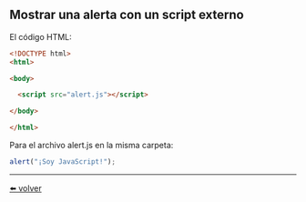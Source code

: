 ## Mostrar una alerta con un script externo

El código HTML:

````html
<!DOCTYPE html>
<html>

<body>

  <script src="alert.js"></script>

</body>

</html>
````

Para el archivo alert.js en la misma carpeta:

````js
alert("¡Soy JavaScript!");
````

---
[⬅️ volver](https://github.com/VictorHugoAguilar/javascript-interview-questions-explained/blob/main/theory/readme.md#Mostrar-una-alerta-con-un-script-externo)
